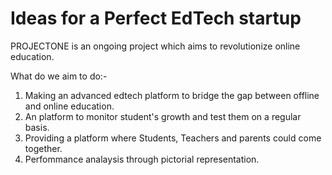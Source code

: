 <h1><b>Ideas for a Perfect EdTech startup</b></h1>
PROJECTONE is an ongoing project which aims to revolutionize online education.

What do we aim to do:-

1. Making an advanced edtech platform to bridge the gap between offline and online education. 
2. An platform to monitor student's growth and test them on a regular basis.
3. Providing a platform where Students, Teachers and parents could come together.
4. Perfommance analaysis through pictorial representation.
